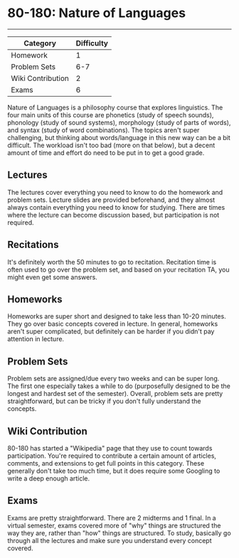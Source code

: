 # 80-180: Nature of Languages
---
| Category | Difficulty |
| -------- | ---------- |
| Homework |   1     |
| Problem Sets   |    6-7 |
| Wiki Contribution | 2 |
| Exams | 6 |

Nature of Languages is a philosophy course that explores linguistics. The four main units of this course are phonetics (study of speech sounds), phonology (study of sound systems), morphology (study of parts of words), and syntax (study of word combinations). The topics aren't super challenging, but thinking about words/language in this new way can be a bit difficult. The workload isn't too bad (more on that below), but a decent amount of time and effort do need to be put in to get a good grade.

## Lectures
The lectures cover everything you need to know to do the homework and problem sets. Lecture slides are provided beforehand, and they almost always contain everything you need to know for studying. There are times where the lecture can become discussion based, but participation is not required.

## Recitations
It's definitely worth the 50 minutes to go to recitation. Recitation time is often used to go over the problem set, and based on your recitation TA, you might even get some answers.

## Homeworks
Homeworks are super short and designed to take less than 10-20 minutes. They go over basic concepts covered in lecture. In general, homeworks aren't super complicated, but definitely can be harder if you didn't pay attention in lecture.

## Problem Sets
Problem sets are assigned/due every two weeks and can be super long. The first one especially takes a while to do (purposefully designed to be the longest and hardest set of the semester). Overall, problem sets are pretty straightforward, but can be tricky if you don't fully understand the concepts.

## Wiki Contribution
80-180 has started a "Wikipedia" page that they use to count towards participation. You're required to contribute a certain amount of articles, comments, and extensions to get full points in this category. These generally don't take too much time, but it does require some Googling to write a deep enough article.

## Exams
Exams are pretty straightforward. There are 2 midterms and 1 final. In a virtual semester, exams covered more of "why" things are structured the way they are, rather than "how" things are structured. To study, basically go through all the lectures and make sure you understand every concept covered.
